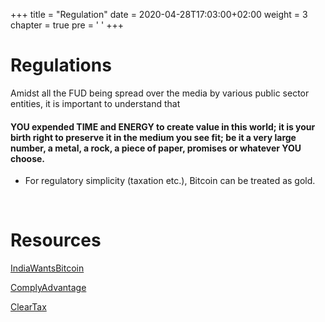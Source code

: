 +++
title = "Regulation"
date = 2020-04-28T17:03:00+02:00
weight = 3
chapter = true
pre = '<i class="fas fa-id-card"></i> '
+++

# Regulations

Amidst all the FUD being spread over the media by various public sector entities, it is important to understand that

####  YOU expended TIME and ENERGY to create value in this world; it is your birth right to preserve it in the medium you see fit; be it a very large number, a metal, a rock, a piece of paper, promises or whatever YOU choose.

* For regulatory simplicity (taxation etc.), Bitcoin can be treated as gold. 

<br>

# Resources

[IndiaWantsBitcoin](https://indiawantsbitcoin.org/)

[ComplyAdvantage](https://complyadvantage.com/knowledgebase/crypto-regulations/cryptocurrency-regulations-india/)

[ClearTax](https://cleartax.in/s/bitcoins-taxes-india)
